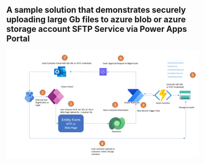 ## A sample solution that demonstrates securely uploading large Gb files to azure blob or azure storage account SFTP Service via Power Apps Portal 
![Alt Image text](/architecture.png?raw=true "Architecture")
